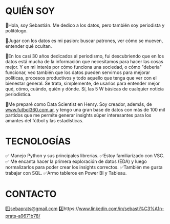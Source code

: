 # QUIÉN SOY 

📢Hola, soy Sebastián. Me dedico a los datos, pero también soy periodista y politólogo. 

🔹Jugar con los datos es mi pasion: buscar patrones, ver cómo se mueven, entender qué ocultan.

🔹En los casi 30 años dedicados al periodismo, fui descubriendo que en los datos está mucha de la información que necesitamos para hacer las cosas mejor. Y en mi interés por cómo funciona una sociedad, o cómo "debería" funcionar, veo también que los datos pueden servirnos para mejorar políticas, procesos productivos y todo aquello que tenga que ver con el bienestar general. Se trata, simplemente, de usarlos para entender mejor qué, cómo, cuándo, quién y dónde. Sí, las 5 W básicas de cualquier noticia periodística. 

🔹Me preparé como Data Scientist en Henry. Soy creador, además, de www.futbol360.com.ar, y tengo una gran base de datos con más de 100 mil partidos que me permite generar insights súper interesantes para los amantes del fútbol y las estadísticas.

# TECNOLOGÍAS

✅ Manejo Python y sus principales librerías.
✅Estoy familiarizado con VSC.
✅ Me encanta hacer la primera exploración de datos (EDA) y luego normalizarlos para poder crear los insights correctos.
✅También me gusta trabajar con SQL.
✅Armo tableros en Power BI y Tableau.

# CONTACTO

1️⃣sebaprats@gmail.com
2️⃣https://www.linkedin.com/in/sebasti%C3%A1n-prats-a9671b78/
